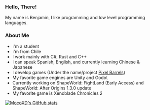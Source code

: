 ### Hello, There!

My name is Benjamin, I like programming and low level programming languages.

### About Me

* I'm a student
* I'm from Chile
* I work mainly with C#, Rust and C++
* I can speak Spanish, English, and currently learning Chinese & Japanese
* I develop games (Under the name/project [Pixel Barrels](https://pixel-barrels.itch.io/))
* My favorite game engines are Unity and Godot
* Currently working on ShapeWorld: FightLand (Early Access) and ShapeWorld: After Origins 1.3.0 update
* My favorite game is Xenoblade Chronicles 2

[![MocoXD's GitHub stats](https://github-readme-stats.vercel.app/api?username=elcosmoxd&show_icons=true&theme=radical)](https://github.com/anuraghazra/github-readme-stats)

<!--
**ElCosmoXD/ElCosmoXD** is a ✨ _special_ ✨ repository because its `README.md` (this file) appears on your GitHub profile.

Here are some ideas to get you started:

- 🔭 I’m currently working on ...
- 🌱 I’m currently learning ...
- 👯 I’m looking to collaborate on ...
- 🤔 I’m looking for help with ...
- 💬 Ask me about ...
- 📫 How to reach me: ...
- 😄 Pronouns: ...
- ⚡ Fun fact: ...
-->
